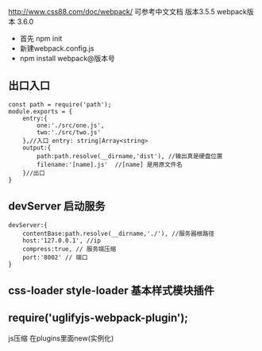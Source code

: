 http://www.css88.com/doc/webpack/ 
可参考中文文档 版本3.5.5
webpack版本 3.6.0
 - 首先 npm init
 - 新建webpack.config.js
 - npm install webpack@版本号


## 出口入口 
```
const path = require('path'); 
module.exports = {
    entry:{
        one:'./src/one.js',
        two:'./src/two.js'
    },//入口 entry: string|Array<string>
    output:{
        path:path.resolve(__dirname,'dist'), //输出真是硬盘位置
        filename:'[name].js'  //[name] 是用原文件名
    }//出口
}
```
## devServer 启动服务
```
devServer:{
    contentBase:path.resolve(__dirname,'./'), //服务器根路径
    host:'127.0.0.1', //ip
    compress:true, // 服务端压缩
    port:'8002' // 端口
}
```

## css-loader style-loader  基本样式模块插件


## require('uglifyjs-webpack-plugin');
js压缩
在plugins里面new(实例化)